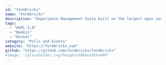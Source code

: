 ```yaml
---
id: "formbricks"
name: "Formbricks"
description: "Experience Management Suite built on the largest open source survey stack worldwide. Gracefully gather feedback at every step of the customer journey to know what your customers need."
tags:
  - "AGPL-3.0"
  - "Nodejs"
  - "Docker"
category: "Polls and Events"
website: "https://formbricks.com"
github: "https://github.com/formbricks/formbricks"
#image: "/placeholder.svg?height=300&width=400"
---
```


